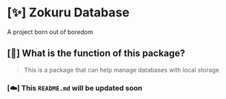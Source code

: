 # [✨] Zokuru Database
A project born out of boredom

## [💫] What is the function of this package?
> This is a package that can help manage databases with local storage

### [☁️] This `README.md` will be updated soon
